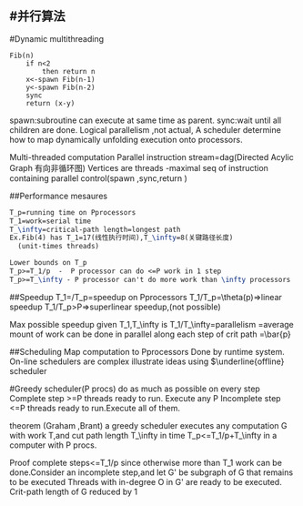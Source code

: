 #并行算法
---
#Dynamic multithreading
```
Fib(n)
    if n<2
        then return n
    x<-spawn Fib(n-1)
    y<-spawn Fib(n-2)
    sync
    return (x-y)
```
spawn:subroutine can execute at same time as parent.
sync:wait until all children are done.
Logical parallelism ,not actual,
A scheduler determine how to map dynamically unfolding execution onto processors.

Multi-threaded computation
Parallel instruction stream=dag(Directed Acylic Graph 有向非循环图)
Vertices are threads -maximal seq of instruction containing parallel control(spawn ,sync,return )

##Performance mesaures
```latex
T_p=running time on Pprocessors
T_1=work=serial time
T_\infty=critical-path length=longest path
Ex.Fib(4) has T_1=17(线性执行时间),T_\infty=8(关键路径长度)
  (unit-times threads)

Lower bounds on T_p
T_p>=T_1/p  -  P processor can do <=P work in 1 step
T_p>=T_\infty - P processor can't do more work than \infty processors
```

##Speedup
T_1=/T_p=speedup on Pprocessors
T_1/T_p=\theta(p)=>linear speedup
T_1/T_p>P=>superlinear speedup,(not possible)

Max possible speedup given T_1,T_\infty is 
T_1/T_\infty=parallelism
=average mount of work can be done in parallel along each step of crit path
=\bar{p}

##Scheduling
Map computation to Pprocessors
Done by runtime system.
On-line schedulers are complex
illustrate ideas using $\underline{offline} scheduler

#Greedy scheduler(P procs)
do as much as possible on every step
Complete step >=P threads ready to run. Execute any P
Incomplete step <=P threads ready to run.Execute all of them.

theorem (Graham ,Brant) a greedy scheduler executes any computation G with work T,and cut path length T_\infty in time
    T_p<=T_1/p+T_\infty 
in a computer with P procs.

Proof
complete steps<=T_1/p
since otherwise more than T_1 work can be done.Consider an incomplete step,and let G' be subgraph of G that remains to be executed
Threads with in-degree O in G' are ready to be executed. 
Crit-path length of G reduced by 1






















